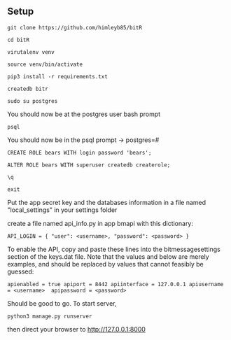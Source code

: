 ## Setup

`git clone https://github.com/himleyb85/bitR`

`cd bitR`

`virutalenv venv`

`source venv/bin/activate`

`pip3 install -r requirements.txt`

`createdb bitr`

`sudo su postgres`

You should now be at the postgres user bash prompt

`psql`

You should now be in the psql prompt -> postgres=#

`CREATE ROLE bears WITH login password 'bears';`

`ALTER ROLE bears WITH superuser createdb createrole;`

`\q`

`exit`

Put the app secret key and the databases information in a file named "local_settings" in your settings folder

create a file named api_info.py in app bmapi with this dictionary:

`API_LOGIN = { "user": <username>, "password": <password> }`

To enable the API, copy and paste these lines into the bitmessagesettings section of the keys.dat file. Note that the values <username> and <password> below are merely examples, and should be replaced by values that cannot feasibly be guessed:

`apienabled = true
apiport = 8442
apiinterface = 127.0.0.1
apiusername = <username> 
apipassword = <password>
`

Should be good to go.  To start server,

`python3 manage.py runserver`

then direct your browser to http://127.0.0.1:8000

